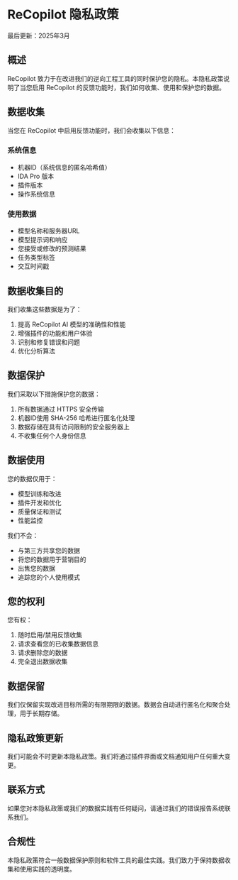 # ReCopilot 隐私政策

最后更新：2025年3月

## 概述

ReCopilot 致力于在改进我们的逆向工程工具的同时保护您的隐私。本隐私政策说明了当您启用 ReCopilot 的反馈功能时，我们如何收集、使用和保护您的数据。

## 数据收集

当您在 ReCopilot 中启用反馈功能时，我们会收集以下信息：

### 系统信息
- 机器ID（系统信息的匿名哈希值）
- IDA Pro 版本
- 插件版本
- 操作系统信息

### 使用数据
- 模型名称和服务器URL
- 模型提示词和响应
- 您接受或修改的预测结果
- 任务类型标签
- 交互时间戳

## 数据收集目的

我们收集这些数据是为了：
1. 提高 ReCopilot AI 模型的准确性和性能
2. 增强插件的功能和用户体验
3. 识别和修复错误和问题
4. 优化分析算法

## 数据保护

我们采取以下措施保护您的数据：
1. 所有数据通过 HTTPS 安全传输
2. 机器ID使用 SHA-256 哈希进行匿名化处理
3. 数据存储在具有访问限制的安全服务器上
4. 不收集任何个人身份信息

## 数据使用

您的数据仅用于：
- 模型训练和改进
- 插件开发和优化
- 质量保证和测试
- 性能监控

我们不会：
- 与第三方共享您的数据
- 将您的数据用于营销目的
- 出售您的数据
- 追踪您的个人使用模式

## 您的权利

您有权：
1. 随时启用/禁用反馈收集
2. 请求查看您的已收集数据信息
3. 请求删除您的数据
4. 完全退出数据收集

## 数据保留

我们仅保留实现改进目标所需的有限期限的数据。数据会自动进行匿名化和聚合处理，用于长期存储。

## 隐私政策更新

我们可能会不时更新本隐私政策。我们将通过插件界面或文档通知用户任何重大变更。

## 联系方式

如果您对本隐私政策或我们的数据实践有任何疑问，请通过我们的错误报告系统联系我们。

## 合规性

本隐私政策符合一般数据保护原则和软件工具的最佳实践。我们致力于保持数据收集和使用实践的透明度。 